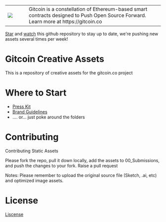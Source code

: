 <table>
<td width=100>
<img src='https://github.com/gitcoinco/gitcoinco/blob/master/img/helmet.png'/>
</td>
<td width=800>
Gitcoin is a constellation of Ethereum-based smart contracts designed to Push Open Source Forward. Learn more at https://gitcoin.co
</td>
</table>

[Star](https://github.com/gitcoinco/creative/stargazers) and [watch](https://github.com/gitcoinco/creative/watchers) this github repository to stay up to date, we're pushing new assets several times per week!


# Gitcoin Creative Assets

This is a repository of creative assets for the gitcoin.co project

# Where to Start

* [Press Kit](https://gitcoin.co/presskit)
* [Brand Guidelines](https://github.com/gitcoinco/creative/tree/master/Brand/Brand%20Guide)
* .... or... just poke around the folders 


# Contributing

Contributing Static Assets

Please fork the repo, pull it down locally, add the assets to 00_Submissions, and push the changes to your fork.  Raise a pull request 

Notes:
Please remember to upload the original source file (Sketch, .ai, etc) and optimized image assets.

# License
[Liscense](./liscense)

<!-- Google Analytics -->
<img src='https://ga-beacon.appspot.com/UA-102304388-1/gitcoinco/creative' style='width:1px; height:1px;' >
